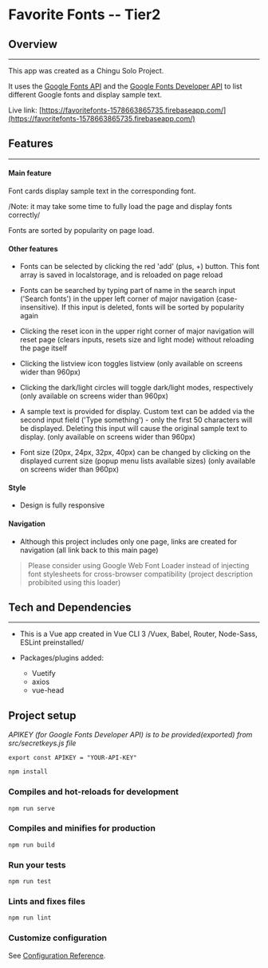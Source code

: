 # Favorite Fonts -- Tier2

## Overview
---

This app was created as a Chingu Solo Project.

It uses the [Google Fonts API](https://developers.google.com/fonts/docs/getting_started) and the [Google Fonts Developer API](https://developers.google.com/fonts/docs/developer_api) to list different Google fonts and display sample text.

Live link: [https://favoritefonts-1578663865735.firebaseapp.com/](https://favoritefonts-1578663865735.firebaseapp.com/)


## Features
---
#### Main feature
Font cards display sample text in the corresponding font.

/Note: it may take some time to fully load the page and display fonts correctly/

Fonts are sorted by popularity on page load.

#### Other features
* Fonts can be selected by clicking the red 'add' (plus, +) button. This font array is saved in localstorage, and is reloaded on page reload

* Fonts can be searched by typing part of name in the search input ('Search fonts') in the upper left corner of major navigation (case-insensitive). If this input is deleted, fonts will be sorted by popularity again

* Clicking the reset icon in the upper right corner of major navigation will reset page (clears inputs, resets size and light mode) without reloading the page itself

* Clicking the listview icon toggles listview (only available on screens wider than 960px)

* Clicking the dark/light circles will toggle dark/light modes, respectively (only available on screens wider than 960px)

* A sample text is provided for display. Custom text can be added via the second input field ('Type something') - only the first 50 characters will be displayed. Deleting this input will cause the original sample text to display. (only available on screens wider than 960px)

* Font size (20px, 24px, 32px, 40px) can be changed by clicking on the displayed current size (popup menu lists available sizes) (only available on screens wider than 960px)

#### Style
* Design is fully responsive

#### Navigation
* Although this project includes only one page, links are created for navigation (all link back to this main page)


>Please consider using Google Web Font Loader instead of injecting font stylesheets for cross-browser compatibility (project description probibited using this loader)


## Tech and Dependencies
----
* This is a Vue app created in Vue CLI 3 /Vuex, Babel, Router, Node-Sass, ESLint preinstalled/

* Packages/plugins added:
  * Vuetify
  * axios
  * vue-head


## Project setup
*APIKEY (for Google Fonts Developer API) is to be provided(exported) from src/secretkeys.js file*

```
export const APIKEY = "YOUR-API-KEY"
```

```
npm install
```

### Compiles and hot-reloads for development
```
npm run serve
```

### Compiles and minifies for production
```
npm run build
```

### Run your tests
```
npm run test
```

### Lints and fixes files
```
npm run lint
```

### Customize configuration
See [Configuration Reference](https://cli.vuejs.org/config/).
